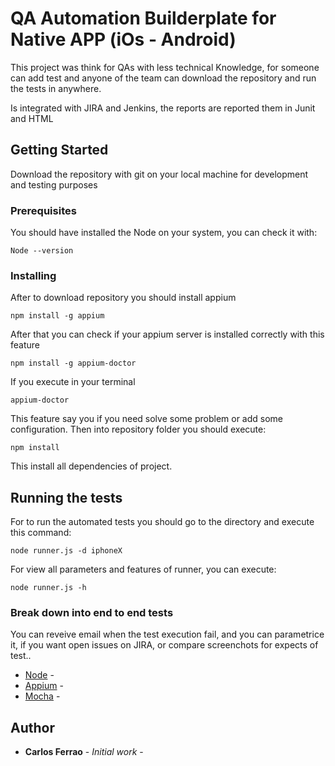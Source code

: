 # QA Automation Builderplate for Native APP (iOs - Android)

This project was think for QAs with less technical Knowledge, for someone can add test and anyone of the team can download the repository and run the tests in anywhere.

Is integrated with JIRA and Jenkins, the reports are reported them in Junit and HTML

## Getting Started

Download the repository with git on your local machine for development and testing purposes

### Prerequisites

You should have installed the Node on your system, you can check it with:

```
Node --version
```

### Installing

After to download repository you should install appium

```
npm install -g appium
```

After that you can check if your appium server is installed correctly with this feature

```
npm install -g appium-doctor
```

If you execute in your terminal

```
appium-doctor
```

This feature say you if you need solve some problem or add some configuration. Then into repository folder you should execute:

```
npm install
```

This install all dependencies of project.

## Running the tests

For to run the automated tests you should go to the directory and execute this command:

```
node runner.js -d iphoneX
```

For view all parameters and features of runner, you can execute:

```
node runner.js -h
```

### Break down into end to end tests

You can reveive email when the test execution fail, and you can parametrice it, if you want open issues on JIRA, or compare screenchots for expects of test..

* [Node](https://nodejs.org/en/) -
* [Appium](http://appium.io/) -
* [Mocha](https://mochajs.org/) -

## Author

* **Carlos Ferrao** - _Initial work_ -
